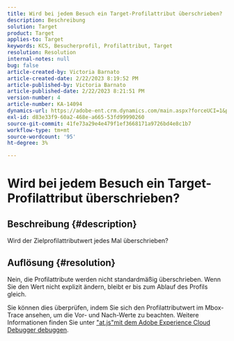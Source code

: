```yaml
---
title: Wird bei jedem Besuch ein Target-Profilattribut überschrieben?
description: Beschreibung
solution: Target
product: Target
applies-to: Target
keywords: KCS, Besucherprofil, Profilattribut, Target
resolution: Resolution
internal-notes: null
bug: false
article-created-by: Victoria Barnato
article-created-date: 2/22/2023 8:19:52 PM
article-published-by: Victoria Barnato
article-published-date: 2/22/2023 8:21:51 PM
version-number: 4
article-number: KA-14094
dynamics-url: https://adobe-ent.crm.dynamics.com/main.aspx?forceUCI=1&pagetype=entityrecord&etn=knowledgearticle&id=cdedbe3f-eeb2-ed11-83fe-6045bd0067ea
exl-id: d83e33f9-60a2-468e-a665-53fd99990260
source-git-commit: 41fe73a29e4e479f1ef3668171a9726bd4e8c1b7
workflow-type: tm+mt
source-wordcount: '95'
ht-degree: 3%

---
```


# Wird bei jedem Besuch ein Target-Profilattribut überschrieben?

## Beschreibung {#description}


Wird der Zielprofilattributwert jedes Mal überschrieben?


## Auflösung {#resolution}


Nein, die Profilattribute werden nicht standardmäßig überschrieben. Wenn Sie den Wert nicht explizit ändern, bleibt er bis zum Ablauf des Profils gleich.

Sie können dies überprüfen, indem Sie sich den Profilattributwert im Mbox-Trace ansehen, um die Vor- und Nach-Werte zu beachten. Weitere Informationen finden Sie unter [&quot;at.js&quot;mit dem Adobe Experience Cloud Debugger debuggen](https://developer.adobe.com/target/implement/client-side/target-debugging-atjs/target-debugging-atjs/).
